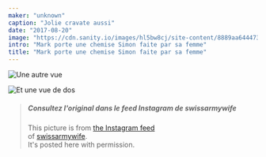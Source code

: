 ```yaml
---
maker: "unknown"
caption: "Jolie cravate aussi"
date: "2017-08-20"
image: "https://cdn.sanity.io/images/hl5bw8cj/site-content/8889aa644473d0615584ea0b69a570f95c69c1f9-1080x1080.jpg"
intro: "Mark porte une chemise Simon faite par sa femme"
title: "Mark porte une chemise Simon faite par sa femme"
---
```


![Une autre vue](https://posts.freesewing.org/uploads/mark_wears_simon_2_a4950a3229.jpg "Une autre vue")

![Et une vue de dos](https://posts.freesewing.org/uploads/mark_wears_simon_3_9f40007ab0.jpg "Et une vue de dos")

> ##### Consultez l'original dans le feed Instagram de swissarmywife
> 
> This picture is from [the Instagram feed](https://www.instagram.com/p/BYAX07OFEPL/)  
> of [swissarmywife](https://mnel2.wordpress.com/).  
> It's posted here with permission.
